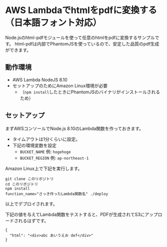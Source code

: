 # AWS Lambdaでhtmlをpdfに変換する（日本語フォント対応）

Node.jsのhtml-pdfモジュールを使って任意のhtmlをpdfに変換するサンプルです。
html-pdfは内部でPhantomJSを使っているので、安定した品質のpdf生成ができます。


## 動作環境

- AWS Lambda NodeJS 8.10
- セットアップのためにAmazon Linux環境が必要
  - （`npm install`したときにPhantomJSのバイナリがインストールされるため）


## セットアップ

まずAWSコンソールでNode.js 8.10のLambda関数を作っておきます。
- タイムアウトは1分くらいに設定。
- 下記の環境変数を設定
  - `BUCKET_NAME` 例: `hogehoge`
  - `BUCKET_REGION` 例: `ap-northeast-1`

Amazon Linux上で下記を実行します。

```
git clone このリポジトリ
cd このリポジトリ
npm install
function_name="さっき作ったLambda関数名" ./deploy
```

以上でデプロイされます。

下記の値を与えてLambda関数をテストすると、PDFが生成されてS3にアップロードされるはずです。

```
{
  "html": "<div>abc あいうえお def</div>"
}
```
